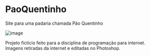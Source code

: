# PaoQuentinho
Site para uma padaria chamada Pão Quentinho

![image](https://user-images.githubusercontent.com/90939242/156030177-0a745649-3c8a-4592-ab62-1a690a96061e.png)

Projeto fictício feito para a disciplina de programação para internet.
Imagens retiradas da internet e editadas no Photoshop.
